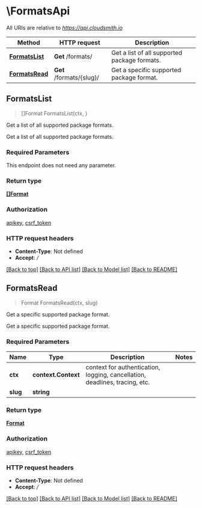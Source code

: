 # \FormatsApi

All URIs are relative to *https://api.cloudsmith.io*

Method | HTTP request | Description
------------- | ------------- | -------------
[**FormatsList**](FormatsApi.md#FormatsList) | **Get** /formats/ | Get a list of all supported package formats.
[**FormatsRead**](FormatsApi.md#FormatsRead) | **Get** /formats/{slug}/ | Get a specific supported package format.



## FormatsList

> []Format FormatsList(ctx, )

Get a list of all supported package formats.

Get a list of all supported package formats.

### Required Parameters

This endpoint does not need any parameter.

### Return type

[**[]Format**](Format.md)

### Authorization

[apikey](../README.md#apikey), [csrf_token](../README.md#csrf_token)

### HTTP request headers

- **Content-Type**: Not defined
- **Accept**: */*

[[Back to top]](#) [[Back to API list]](../README.md#documentation-for-api-endpoints)
[[Back to Model list]](../README.md#documentation-for-models)
[[Back to README]](../README.md)


## FormatsRead

> Format FormatsRead(ctx, slug)

Get a specific supported package format.

Get a specific supported package format.

### Required Parameters


Name | Type | Description  | Notes
------------- | ------------- | ------------- | -------------
**ctx** | **context.Context** | context for authentication, logging, cancellation, deadlines, tracing, etc.
**slug** | **string**|  | 

### Return type

[**Format**](Format.md)

### Authorization

[apikey](../README.md#apikey), [csrf_token](../README.md#csrf_token)

### HTTP request headers

- **Content-Type**: Not defined
- **Accept**: */*

[[Back to top]](#) [[Back to API list]](../README.md#documentation-for-api-endpoints)
[[Back to Model list]](../README.md#documentation-for-models)
[[Back to README]](../README.md)

